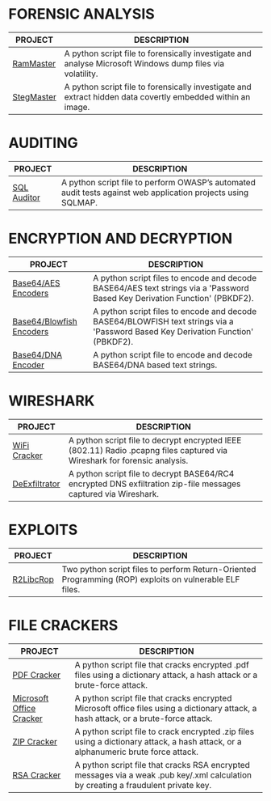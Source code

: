
# FORENSIC ANALYSIS

| PROJECT | DESCRIPTION |
|--------------------------------|-------------|
| [RamMaster](https://github.com/BroadbentT/RAM-MASTER) | A python script file to forensically investigate and analyse Microsoft Windows dump files via volatility.|
| [StegMaster](https://github.com/BroadbentT/STEG-MASTER) | A python script file to forensically investigate and extract hidden data covertly embedded within an image.|

# AUDITING

| PROJECT | DESCRIPTION |
|--------------------------------|-------------|
| [SQL Auditor](https://github.com/BroadbentT/SQLMAP-AUDITOR) | A python script file to perform OWASP’s automated audit tests against web application projects using SQLMAP.|

# ENCRYPTION AND DECRYPTION

| PROJECT | DESCRIPTION |
|--------------------------------|-------------|
| [Base64/AES Encoders](https://github.com/BroadbentT/BASE64-AES) | A python script files to encode and decode BASE64/AES text strings via a 'Password Based Key Derivation Function' (PBKDF2). |
| [Base64/Blowfish Encoders](https://github.com/BroadbentT/BASSE64-BLOWFISH) | A python script files to encode and decode BASE64/BLOWFISH text strings via a 'Password Based Key Derivation Function' (PBKDF2). |
| [Base64/DNA Encoder](https://github.com/BroadbentT/DNA-CRYPTOGRAM) | A python script file to encode and decode BASE64/DNA based text strings. |

# WIRESHARK
| PROJECT | DESCRIPTION |
|--------------------------------|-----------------------------------------------------------------------------------------------------|
| [WiFi Cracker](https://github.com/BroadbentT/PCAP-CRACKER) | A python script file to decrypt encrypted IEEE (802.11) Radio .pcapng files captured via Wireshark for forensic analysis.|
| [DeExfiltrator](https://github.com/BroadbentT/RC4-CRACKER) | A python script file to decrypt BASE64/RC4 encrypted DNS exfiltration zip-file messages captured via Wireshark.|

# EXPLOITS

| PROJECT | DESCRIPTION |
|--------------------------------|-------------|
| [R2LibcRop](https://github.com/BroadbentT/ROP) | Two python script files to perform Return-Oriented Programming (ROP) exploits on vulnerable ELF files.| 

# FILE CRACKERS

| PROJECT | DESCRIPTION |
|--------------------------------|-------------|
| [PDF Cracker](https://github.com/BroadbentT/PDF-CRACKER) | A python script file that cracks encrypted .pdf files using a dictionary attack, a hash attack or a brute-force attack. |
| [Microsoft Office Cracker](https://github.com/BroadbentT/OFFICE-CRACKER) |A python script file that cracks encrypted Microsoft office files using a dictionary attack, a hash attack, or a brute-force attack.|
| [ZIP Cracker](https://github.com/BroadbentT/ZIP-CRACKER) | A python script file to crack encrypted .zip files using a dictionary attack, a hash attack,  or a alphanumeric brute force attack. |
| [RSA Cracker](https://github.com/BroadbentT/RSA-CRACKER) |A python script file that cracks RSA encrypted messages via a weak .pub key/.xml calculation by creating a fraudulent private key.|


